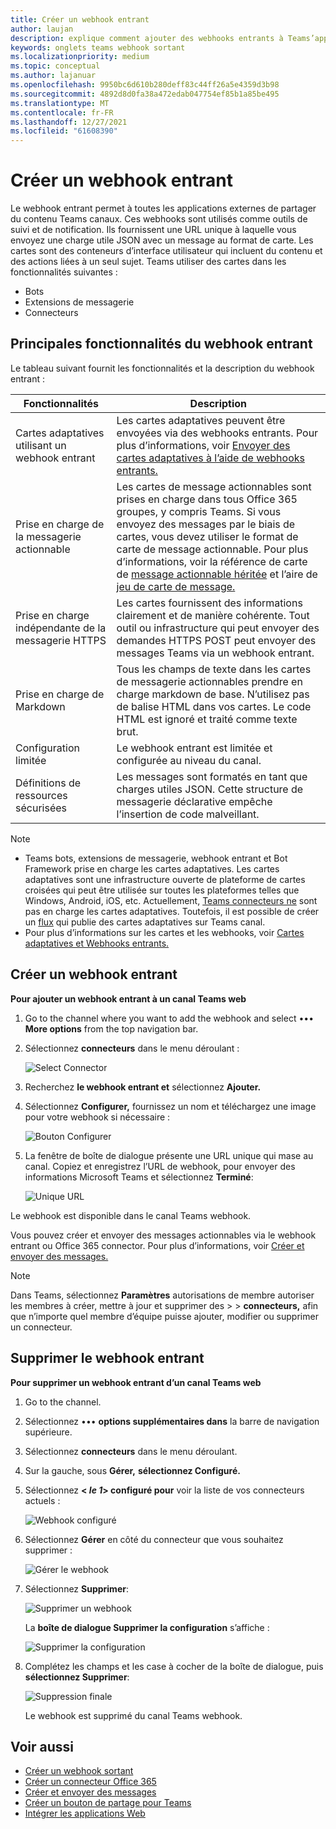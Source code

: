 ```yaml
---
title: Créer un webhook entrant
author: laujan
description: explique comment ajouter des webhooks entrants à Teams’application et publier des demandes externes Teams avec des webhooks entrants
keywords: onglets teams webhook sortant
ms.localizationpriority: medium
ms.topic: conceptual
ms.author: lajanuar
ms.openlocfilehash: 9950bc6d610b280deff83c44ff26a5e4359d3b98
ms.sourcegitcommit: 4892d8d0fa38a472edab047754ef85b1a85be495
ms.translationtype: MT
ms.contentlocale: fr-FR
ms.lasthandoff: 12/27/2021
ms.locfileid: "61608390"
---
```

# <a name="create-incoming-webhook"></a>Créer un webhook entrant

Le webhook entrant permet à toutes les applications externes de partager du contenu Teams canaux. Ces webhooks sont utilisés comme outils de suivi et de notification. Ils fournissent une URL unique à laquelle vous envoyez une charge utile JSON avec un message au format de carte. Les cartes sont des conteneurs d’interface utilisateur qui incluent du contenu et des actions liées à un seul sujet. Teams utiliser des cartes dans les fonctionnalités suivantes :

* Bots
* Extensions de messagerie
* Connecteurs

## <a name="key-features-of-incoming-webhook"></a>Principales fonctionnalités du webhook entrant

Le tableau suivant fournit les fonctionnalités et la description du webhook entrant :

| Fonctionnalités | Description |
| ------- | ----------- |
|Cartes adaptatives utilisant un webhook entrant|Les cartes adaptatives peuvent être envoyées via des webhooks entrants. Pour plus d’informations, voir [Envoyer des cartes adaptatives à l’aide de webhooks entrants.](../../webhooks-and-connectors/how-to/connectors-using.md#send-adaptive-cards-using-an-incoming-webhook)|
|Prise en charge de la messagerie actionnable|Les cartes de message actionnables sont prises en charge dans tous Office 365 groupes, y compris Teams. Si vous envoyez des messages par le biais de cartes, vous devez utiliser le format de carte de message actionnable. Pour plus d’informations, voir la référence de carte de [message actionnable héritée](/outlook/actionable-messages/message-card-reference) et l’aire de [jeu de carte de message.](https://messagecardplayground.azurewebsites.net)|
|Prise en charge indépendante de la messagerie HTTPS|Les cartes fournissent des informations clairement et de manière cohérente. Tout outil ou infrastructure qui peut envoyer des demandes HTTPS POST peut envoyer des messages Teams via un webhook entrant.|
|Prise en charge de Markdown|Tous les champs de texte dans les cartes de messagerie actionnables prendre en charge markdown de base. N’utilisez pas de balise HTML dans vos cartes. Le code HTML est ignoré et traité comme texte brut.|
|Configuration limitée|Le webhook entrant est limitée et configurée au niveau du canal.|
|Définitions de ressources sécurisées|Les messages sont formatés en tant que charges utiles JSON. Cette structure de messagerie déclarative empêche l’insertion de code malveillant.|

> [!NOTE]
> * Teams bots, extensions de messagerie, webhook entrant et Bot Framework prise en charge les cartes adaptatives. Les cartes adaptatives sont une infrastructure ouverte de plateforme de cartes croisées qui peut être utilisée sur toutes les plateformes telles que Windows, Android, iOS, etc. Actuellement, [Teams connecteurs ne](../../webhooks-and-connectors/how-to/connectors-creating.md) sont pas en charge les cartes adaptatives. Toutefois, il est possible de créer un [flux](https://flow.microsoft.com/blog/microsoft-flow-in-microsoft-teams/) qui publie des cartes adaptatives sur Teams canal.
> * Pour plus d’informations sur les cartes et les webhooks, voir [Cartes adaptatives et Webhooks entrants.](~/task-modules-and-cards/what-are-cards.md#adaptive-cards-and-incoming-webhooks)

## <a name="create-incoming-webhook"></a>Créer un webhook entrant

**Pour ajouter un webhook entrant à un canal Teams web**

1. Go to the channel where you want to add the webhook and select &#8226;&#8226;&#8226; **More options** from the top navigation bar.
1. Sélectionnez **connecteurs** dans le menu déroulant :

    ![Select Connector](~/assets/images/connectors.png)

1. Recherchez **le webhook entrant et** sélectionnez **Ajouter.**
1. Sélectionnez **Configurer,** fournissez un nom et téléchargez une image pour votre webhook si nécessaire :

    ![Bouton Configurer](~/assets/images/configure.png)

1. La fenêtre de boîte de dialogue présente une URL unique qui mase au canal. Copiez et enregistrez l’URL de webhook, pour envoyer des informations Microsoft Teams et sélectionnez **Terminé**:

    ![Unique URL](~/assets/images/url.png)

Le webhook est disponible dans le canal Teams webhook.

Vous pouvez créer et envoyer des messages actionnables via le webhook entrant ou Office 365 connector. Pour plus d’informations, voir [Créer et envoyer des messages.](/webhooks-and-connectors/how-to/connectors-using?tabs=cURL)

> [!NOTE]
> Dans Teams, sélectionnez **Paramètres** autorisations de membre autoriser les membres à créer, mettre à jour et supprimer des  >    >  **connecteurs,** afin que n’importe quel membre d’équipe puisse ajouter, modifier ou supprimer un connecteur.

## <a name="remove-incoming-webhook"></a>Supprimer le webhook entrant

**Pour supprimer un webhook entrant d’un canal Teams web**

1. Go to the channel.
1. Sélectionnez &#8226;&#8226;&#8226; **options supplémentaires dans** la barre de navigation supérieure.
1. Sélectionnez **connecteurs** dans le menu déroulant.
1. Sur la gauche, sous **Gérer,** **sélectionnez Configuré.**
1. Sélectionnez **< *le 1*> configuré pour** voir la liste de vos connecteurs actuels :

    ![Webhook configuré](~/assets/images/configured.png)

1. Sélectionnez **Gérer** en côté du connecteur que vous souhaitez supprimer :

    ![Gérer le webhook](~/assets/images/manage.png)

1. Sélectionnez **Supprimer**:

    ![Supprimer un webhook](~/assets/images/remove.png)

    La **boîte de dialogue Supprimer la configuration** s’affiche :

    ![Supprimer la configuration](~/assets/images/removeconfiguration.png)

1. Complétez les champs et les case à cocher de la boîte de dialogue, puis **sélectionnez Supprimer**:

    ![Suppression finale](~/assets/images/finalremove.png)

    Le webhook est supprimé du canal Teams webhook.

## <a name="see-also"></a>Voir aussi

* [Créer un webhook sortant](~/webhooks-and-connectors/how-to/add-outgoing-webhook.md)
* [Créer un connecteur Office 365](~/webhooks-and-connectors/how-to/connectors-creating.md)
* [Créer et envoyer des messages](~/webhooks-and-connectors/how-to/connectors-using.md)
* [Créer un bouton de partage pour Teams](../../concepts/build-and-test/share-to-teams.md#create-share-to-teams-button)
* [Intégrer les applications Web](~/samples/integrate-web-apps-overview.md)

